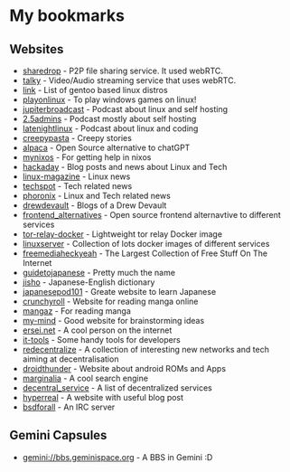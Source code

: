 # My bookmarks
## Websites
- [sharedrop](https://www.sharedrop.io/) - P2P file sharing service. It used webRTC.
- [talky](https://talky.io/) - Video/Audio streaming service that uses webRTC.
- [link](https://itsfoss.com/gentoo-based-distros/) - List of gentoo based linux distros
- [playonlinux](https://www.playonlinux.com/en/) - To play windows games on linux!
- [jupiterbroadcast](https://www.jupiterbroadcasting.com/) - Podcast about linux and self hosting
- [2.5admins](https://2.5admins.com/) - Podcast mostly about self hosting
- [latenightlinux](https://latenightlinux.com/) - Podcast about linux and coding
- [creepypasta](https://www.creepypasta.com/) - Creepy stories
- [alpaca](https://github.com/antimatter15/alpaca.cpp) - Open Source alternative to chatGPT
- [mynixos](https://mynixos.com/) - For getting help in nixos
- [hackaday](https://hackaday.com/) - Blog posts and news about Linux and Tech
- [linux-magazine](https://www.linux-magazine.com/) - Linux news
- [techspot](https://www.techspot.com/) - Tech related news
- [phoronix](https://www.phoronix.com/) - Linux and Tech related news
- [drewdevault](https://drewdevault.com/) - Blogs of a Drew Devault
- [frontend\_alternatives](https://github.com/mendel5/alternative-front-ends) - Open source frontend alternavtive to different services
- [tor-relay-docker](https://github.com/Ilshidur/tor-relay-docker) - Lightweight tor relay Docker image
- [linuxserver](https://www.linuxserver.io/) - Collection of lots docker images of different services
- [freemediaheckyeah](https://fmhy.pages.dev/) - The Largest Collection of Free Stuff On The Internet
- [guidetojapanese](https://guidetojapanese.org/learn/) - Pretty much the name
- [jisho](https://jisho.org/) - Japanese-English dictionary
- [japanesepod101](https://www.japanesepod101.com/) - Greate website to learn Japanese
- [crunchyroll](https://www.crunchyroll.com/comics/manga) - Website for reading manga online
- [mangaz](https://www.mangaz.com/) - For reading manga
- [my-mind](https://my-mind.github.io/) - Good website for brainstorming ideas
- [ersei.net](https://ersei.net/en) - A cool person on the internet
- [it-tools](https://it-tools.tech/) - Some handy tools for developers
- [redecentralize](https://github.com/redecentralize/alternative-internet) - A collection of interesting new networks and tech aiming at decentralisation
- [droidthunder](https://www.droidthunder.com/) - Website about android ROMs and Apps
- [marginalia](https://search.marginalia.nu/) - A cool search engine
- [decentral\_service](https://inex.dev/mirrors/decentral_services) - A list of decentralized services
- [hyperreal](https://hyperreal.coffee/) - A website with useful blog post
- [bsdforall](https://bsdforall.org/) - An IRC server

## Gemini Capsules
- [gemini://bbs.geminispace.org](gemini://bbs.geminispace.org) - A BBS in Gemini :D
